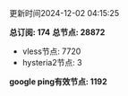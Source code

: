 更新时间2024-12-02 04:15:25

**总订阅: 174**
**总节点: 28872**
- vless节点: 7720
- hysteria2节点: 3

**google ping有效节点: 1192**
